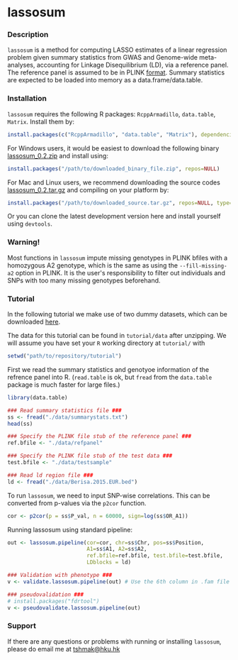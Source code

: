 lassosum
=======================

### Description

`lassosum` is a method for computing LASSO estimates of a linear regression problem given summary statistics from GWAS and Genome-wide meta-analyses, accounting for Linkage Disequilibrium (LD), via a reference panel.
The reference panel is assumed to be in PLINK [format](https://www.cog-genomics.org/plink2/).
Summary statistics are expected to be loaded into memory as a data.frame/data.table. 

### Installation

`lassosum` requires the following R packages: `RcppArmadillo`, `data.table`, `Matrix`. Install them by: 

```r
install.packages(c("RcppArmadillo", "data.table", "Matrix"), dependencies=TRUE)
```
For Windows users, it would be easiest to download the following binary [lassosum_0.2.zip](https://github.com/tshmak/lassosum/releases/download/v0.2.0/lassosum_0.2.zip) and install using: 
```r
install.packages("/path/to/downloaded_binary_file.zip", repos=NULL)
```

For Mac and Linux users, we recommend downloading the source codes [lassosum_0.2.tar.gz](https://github.com/tshmak/lassosum/releases/download/v0.2.0/lassosum_0.2.tar.gz) and compiling on your platform by:
```r
install.packages("/path/to/downloaded_source.tar.gz", repos=NULL, type="source")
```

Or you can clone the latest development version here and install yourself using `devtools`. 

### Warning!

Most functions in `lassosum` impute missing genotypes in PLINK bfiles with a homozygous A2 genotype, which is the same as using the `--fill-missing-a2` option in PLINK. It is the user's responsibility to filter out individuals and SNPs with too many missing genotypes beforehand. 

### Tutorial

In the following tutorial we make use of two dummy datasets, which can be downloaded [here](https://github.com/tshmak/lassosum/archive/v0.2.0.zip).

The data for this tutorial can be found in `tutorial/data` after unzipping. 
We will assume you have set your `R` working directory at `tutorial/` with 

```r
setwd("path/to/repository/tutorial")
```

First we read the summary statistics and genotyoe information of the refrence panel into R. (`read.table` is ok, but `fread` from the `data.table` package is much faster for large files.)



```r
library(data.table)

### Read summary statistics file ###
ss <- fread("./data/summarystats.txt")
head(ss)

### Specify the PLINK file stub of the reference panel ###
ref.bfile <- "./data/refpanel"

### Specify the PLINK file stub of the test data ###
test.bfile <- "./data/testsample"

### Read ld region file ###
ld <- fread("./data/Berisa.2015.EUR.bed")
```

To run `lassosum`, we need to input SNP-wise correlations. This can be converted from p-values via the `p2cor` function. 
```r
cor <- p2cor(p = ss$P_val, n = 60000, sign=log(ss$OR_A1))
```

Running lassosum using standard pipeline: 
```r
out <- lassosum.pipeline(cor=cor, chr=ss$Chr, pos=ss$Position, 
                         A1=ss$A1, A2=ss$A2,
                         ref.bfile=ref.bfile, test.bfile=test.bfile, 
                         LDblocks = ld)

### Validation with phenotype ### 
v <- validate.lassosum.pipeline(out) # Use the 6th column in .fam file in test dataset for test phenotype

### pseudovalidation ###
# install.packages("fdrtool")
v <- pseudovalidate.lassosum.pipeline(out)

```
### Support
If there are any questions or problems with running or installing `lassosum`, please do email me at tshmak@hku.hk
